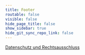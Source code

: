```yaml
---
title: Footer
routable: false
visible: false
hide_page_title: false
show_sidebar: true
hide_git_sync_repo_link: false
---
```


[Datenschutz und Rechtsausschluss](/legal)

